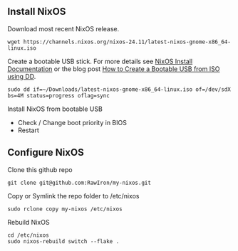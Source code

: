 ## Install NixOS

Download most recent NixOS release.
```
wget https://channels.nixos.org/nixos-24.11/latest-nixos-gnome-x86_64-linux.iso
```

Create a bootable USB stick.
For more details see [NixOS Install Documentation][nixos-usb] or the blog post [How to Create a Bootable USB from ISO using DD][usb-with-dd].
```
sudo dd if=~/Downloads/latest-nixos-gnome-x86_64-linux.iso of=/dev/sdX bs=4M status=progress oflag=sync
```

Install NixOS from bootable USB
* Check / Change boot priority in BIOS
* Restart


## Configure NixOS

Clone this github repo
```
git clone git@github.com:RawIron/my-nixos.git
```

Copy or Symlink the repo folder to /etc/nixos
```
sudo rclone copy my-nixos /etc/nixos
```

Rebuild NixOS
```
cd /etc/nixos
sudo nixos-rebuild switch --flake .
```

[nixos-usb]: https://nixos.org/manual/nixos/stable/#sec-booting-from-usb-linux
[usb-with-dd]: https://pendrivelinux.com/create-bootable-usb-from-iso-using-dd/
